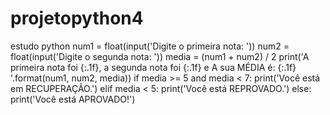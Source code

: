# projetopython4
estudo python
num1 = float(input('Digite o primeira nota: '))
num2 = float(input('Digite o segunda nota: '))
media = (num1 + num2) / 2
print('A primeira nota foi {:.1f}, a segunda nota foi {:.1f} e A sua MÉDIA é: {:.1f} '.format(num1, num2, media))
if media >= 5 and media < 7:
    print('Você está em RECUPERAÇÃO.')
elif media < 5:
    print('Você está REPROVADO.')
else:
    print('Você está APROVADO!')
